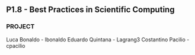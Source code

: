 ## P1.8 - Best Practices in Scientific Computing

### PROJECT

Luca Bonaldo - lbonaldo
Eduardo Quintana - Lagrang3
Costantino Pacilio - cpacilio